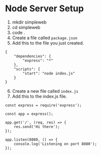 # Node Server Setup
1. mkdir simpleweb  
2. cd simpleweb  
3. code .
4. Create a file called ```package.json```
5. Add this to the file you just created.  
```
{
    "dependencies": {
        "express": "*"
    },
    "scripts": {
        "start": "node index.js"
    }
}
```
6. Create a new file called ```index.js```
7. Add this to the index.js file.  
```
const express = require('express');

const app = express();

app.get('/', (req, res) => {
    res.send('Hi there');
});

app.listen(8080, () => {
    console.log('Listening on port 8080');
});
```


